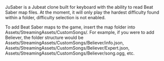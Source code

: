 JuSaber is a Jubeat clone built for keyboard with the ability to read
Beat Saber map files. At the moment, it will only play the hardest difficulty
found within a folder, difficulty selection is not enabled.

To add Beat Saber maps to the game, insert the map folder into
Assets/StreamingAssets/CustomSongs/. For example, if you were to add Believer,
the folder structure would be
Assets/StreamingAssets/CustomSongs/Believer/info.json,
Assets/StreamingAssets/CustomSongs/Believer/Expert.json,
Assets/StreamingAssets/CustomSongs/Believer/song.ogg,
etc.
